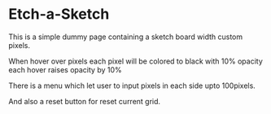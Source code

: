 # Etch-a-Sketch

This is a simple dummy page containing a sketch board width custom pixels.

When hover over pixels each pixel will be colored to black with 10% opacity
each hover raises opacity by 10%

There is a menu which let user to input pixels in each side upto 100pixels.

And also a reset button for reset current grid.

